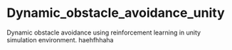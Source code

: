 # Dynamic_obstacle_avoidance_unity
Dynamic obstacle avoidance using reinforcement learning in unity simulation environment. 
haehfhhaha
